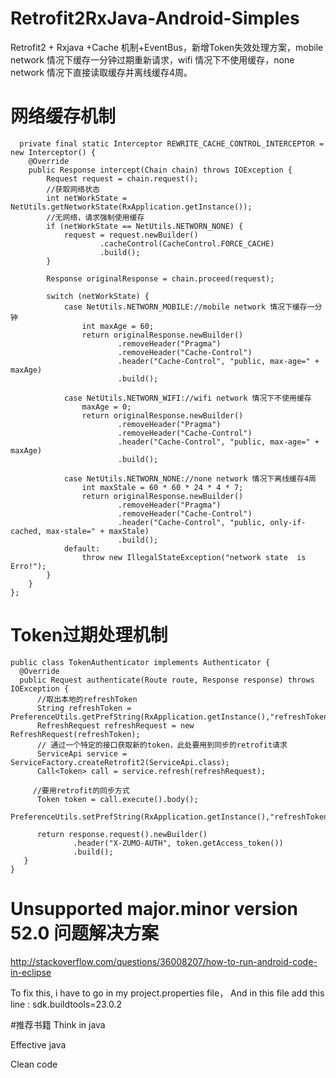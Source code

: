 # Retrofit2RxJava-Android-Simples
Retrofit2 + Rxjava +Cache 机制+EventBus，新增Token失效处理方案，mobile network 情况下缓存一分钟过期重新请求，wifi 情况下不使用缓存，none network 情况下直接读取缓存并离线缓存4周。

# 网络缓存机制

      private final static Interceptor REWRITE_CACHE_CONTROL_INTERCEPTOR = new Interceptor() {
        @Override
        public Response intercept(Chain chain) throws IOException {
            Request request = chain.request();
            //获取网络状态
            int netWorkState = NetUtils.getNetworkState(RxApplication.getInstance());
            //无网络，请求强制使用缓存
            if (netWorkState == NetUtils.NETWORN_NONE) {
                request = request.newBuilder()
                        .cacheControl(CacheControl.FORCE_CACHE)
                        .build();
            }

            Response originalResponse = chain.proceed(request);

            switch (netWorkState) {
                case NetUtils.NETWORN_MOBILE://mobile network 情况下缓存一分钟
                    int maxAge = 60;
                    return originalResponse.newBuilder()
                            .removeHeader("Pragma")
                            .removeHeader("Cache-Control")
                            .header("Cache-Control", "public, max-age=" + maxAge)
                            .build();

                case NetUtils.NETWORN_WIFI://wifi network 情况下不使用缓存
                    maxAge = 0;
                    return originalResponse.newBuilder()
                            .removeHeader("Pragma")
                            .removeHeader("Cache-Control")
                            .header("Cache-Control", "public, max-age=" + maxAge)
                            .build();

                case NetUtils.NETWORN_NONE://none network 情况下离线缓存4周
                    int maxStale = 60 * 60 * 24 * 4 * 7;
                    return originalResponse.newBuilder()
                            .removeHeader("Pragma")
                            .removeHeader("Cache-Control")
                            .header("Cache-Control", "public, only-if-cached, max-stale=" + maxStale)
                            .build();
                default:
                    throw new IllegalStateException("network state  is Erro!");
            }
        }
    };

# Token过期处理机制

    public class TokenAuthenticator implements Authenticator {
      @Override
      public Request authenticate(Route route, Response response) throws IOException {
          //取出本地的refreshToken
          String refreshToken = PreferenceUtils.getPrefString(RxApplication.getInstance(),"refreshToken","");
          RefreshRequest refreshRequest = new RefreshRequest(refreshToken);
          // 通过一个特定的接口获取新的token，此处要用到同步的retrofit请求
          ServiceApi service = ServiceFactory.createRetrofit2(ServiceApi.class);
          Call<Token> call = service.refresh(refreshRequest);

         //要用retrofit的同步方式
          Token token = call.execute().body();
          PreferenceUtils.setPrefString(RxApplication.getInstance(),"refreshToken",token.getRefresh_token());

          return response.request().newBuilder()
                  .header("X-ZUMO-AUTH", token.getAccess_token())
                  .build();
       }
    }
# Unsupported major.minor version 52.0 问题解决方案
http://stackoverflow.com/questions/36008207/how-to-run-android-code-in-eclipse

To fix this, i have to go in my project.properties file，
And in this file add this line : sdk.buildtools=23.0.2

#推荐书籍
Think in java

Effective java

Clean code
